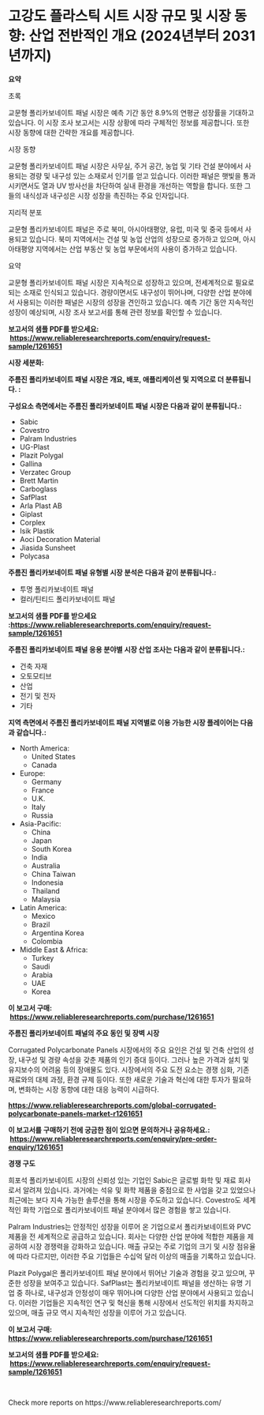 <p><h1>고강도 플라스틱 시트 시장 규모 및 시장 동향: 산업 전반적인 개요 (2024년부터 2031년까지)</h1></p><p><strong>요약</strong></p>
<p><p>초록</p><p>교문형 폴리카보네이트 패널 시장은 예측 기간 동안 8.9%의 연평균 성장률을 기대하고 있습니다. 이 시장 조사 보고서는 시장 상황에 따라 구체적인 정보를 제공합니다. 또한 시장 동향에 대한 간략한 개요를 제공합니다. </p><p>시장 동향</p><p>교문형 폴리카보네이트 패널 시장은 사무실, 주거 공간, 농업 및 기타 건설 분야에서 사용되는 경량 및 내구성 있는 소재로서 인기를 얻고 있습니다. 이러한 패널은 햇빛을 통과시키면서도 열과 UV 방사선을 차단하여 실내 환경을 개선하는 역할을 합니다. 또한 그들의 내식성과 내구성은 시장 성장을 촉진하는 주요 인자입니다. </p><p>지리적 분포</p><p>교문형 폴리카보네이트 패널은 주로 북미, 아시아태평양, 유럽, 미국 및 중국 등에서 사용되고 있습니다. 북미 지역에서는 건설 및 농업 산업의 성장으로 증가하고 있으며, 아시아태평양 지역에서는 산업 부동산 및 농업 부문에서의 사용이 증가하고 있습니다. </p><p>요약</p><p>교문형 폴리카보네이트 패널 시장은 지속적으로 성장하고 있으며, 전세계적으로 필요로 되는 소재로 인식되고 있습니다. 경량이면서도 내구성이 뛰어나며, 다양한 산업 분야에서 사용되는 이러한 패널은 시장의 성장을 견인하고 있습니다. 예측 기간 동안 지속적인 성장이 예상되며, 시장 조사 보고서를 통해 관련 정보를 확인할 수 있습니다.</p></p>
<p><strong>보고서의 샘플 PDF를 받으세요: &nbsp;<a href="https://www.reliableresearchreports.com/enquiry/request-sample/1261651">https://www.reliableresearchreports.com/enquiry/request-sample/1261651</a></strong></p>
<p><strong>시장 세분화:</strong></p>
<p><strong> 주름진 폴리카보네이트 패널 시장은 개요, 배포, 애플리케이션 및 지역으로 더 분류됩니다. :</strong></p>
<p><strong>구성요소 측면에서는 주름진 폴리카보네이트 패널 시장은 다음과 같이 분류됩니다.:</strong></p>
<p><ul><li>Sabic</li><li>Covestro</li><li>Palram Industries</li><li>UG-Plast</li><li>Plazit Polygal</li><li>Gallina</li><li>Verzatec Group</li><li>Brett Martin</li><li>Carboglass</li><li>SafPlast</li><li>Arla Plast AB</li><li>Giplast</li><li>Corplex</li><li>Isik Plastik</li><li>Aoci Decoration Material</li><li>Jiasida Sunsheet</li><li>Polycasa</li></ul></p>
<p><strong> 주름진 폴리카보네이트 패널 유형별 시장 분석은 다음과 같이 분류됩니다.:</strong></p>
<p><ul><li>투명 폴리카보네이트 패널</li><li>컬러/틴티드 폴리카보네이트 패널</li></ul></p>
<p><strong>보고서의 샘플 PDF를 받으세요 :<a href="https://www.reliableresearchreports.com/enquiry/request-sample/1261651">https://www.reliableresearchreports.com/enquiry/request-sample/1261651</a></strong></p>
<p><strong> 주름진 폴리카보네이트 패널 응용 분야별 시장 산업 조사는 다음과 같이 분류됩니다.:</strong></p>
<p><ul><li>건축 자재</li><li>오토모티브</li><li>산업</li><li>전기 및 전자</li><li>기타</li></ul></p>
<p><strong>지역 측면에서 주름진 폴리카보네이트 패널 지역별로 이용 가능한 시장 플레이어는 다음과 같습니다.:</strong></p>
<p><ul>
    <li>
        North America:
        <ul>
            <li>United States</li>
            <li>Canada</li>
        </ul>
    </li>
    <li>
        Europe:
        <ul>
            <li>Germany</li>
            <li>France</li>
            <li>U.K.</li>
            <li>Italy</li>
            <li>Russia</li>
        </ul>
    </li>
    <li>
        Asia-Pacific:
        <ul>
            <li>China</li>
            <li>Japan</li>
            <li>South Korea</li>
            <li>India</li>
            <li>Australia</li>
            <li>China Taiwan</li>
            <li>Indonesia</li>
            <li>Thailand</li>
            <li>Malaysia</li>
        </ul>
    </li>
    <li>
        Latin America:
        <ul>
            <li>Mexico</li>
            <li>Brazil</li>
            <li>Argentina Korea</li>
            <li>Colombia</li>
        </ul>
    </li>
    <li>
        Middle East & Africa:
        <ul>
            <li>Turkey</li>
            <li>Saudi</li>
            <li>Arabia</li>
            <li>UAE</li>
            <li>Korea</li>
        </ul>
    </li>
    </ul></p>
<p><strong>이 보고서 구매: &nbsp;<a href="https://www.reliableresearchreports.com/purchase/1261651">https://www.reliableresearchreports.com/purchase/1261651</a></strong></p>
<p><strong>주름진 폴리카보네이트 패널의 주요 동인 및 장벽 시장</strong></p>
<p><p>Corrugated Polycarbonate Panels 시장에서의 주요 요인은 건설 및 건축 산업의 성장, 내구성 및 경량 속성을 갖춘 제품의 인기 증대 등이다. 그러나 높은 가격과 설치 및 유지보수의 어려움 등의 장애물도 있다. 시장에서의 주요 도전 요소는 경쟁 심화, 기존 재료와의 대체 과정, 환경 규제 등이다. 또한 새로운 기술과 혁신에 대한 투자가 필요하며, 변화하는 시장 동향에 대한 대응 능력이 시급하다.</p></p>
<p><strong><a href="https://www.reliableresearchreports.com/global-corrugated-polycarbonate-panels-market-r1261651">https://www.reliableresearchreports.com/global-corrugated-polycarbonate-panels-market-r1261651</a></strong></p>
<p><strong>이 보고서를 구매하기 전에 궁금한 점이 있으면 문의하거나 공유하세요.: &nbsp;<a href="https://www.reliableresearchreports.com/enquiry/pre-order-enquiry/1261651">https://www.reliableresearchreports.com/enquiry/pre-order-enquiry/1261651</a></strong></p>
<p><strong>경쟁 구도</strong></p>
<p><p>희포석 폴리카보네이트 시장의 신뢰성 있는 기업인 Sabic은 글로벌 화학 및 재료 회사로서 알려져 있습니다. 과거에는 석유 및 화학 제품을 중점으로 한 사업을 갖고 있었으나 최근에는 보다 지속 가능한 솔루션을 통해 시장을 주도하고 있습니다. Covestro도 세계적인 화학 기업으로 폴리카보네이트 패널 분야에서 많은 경험을 쌓고 있습니다.</p><p>Palram Industries는 안정적인 성장을 이루어 온 기업으로서 폴리카보네이트와 PVC 제품을 전 세계적으로 공급하고 있습니다. 회사는 다양한 산업 분야에 적합한 제품을 제공하여 시장 경쟁력을 강화하고 있습니다. 매출 규모는 주로 기업의 크기 및 시장 점유율에 따라 다르지만, 이러한 주요 기업들은 수십억 달러 이상의 매출을 기록하고 있습니다.</p><p>Plazit Polygal은 폴리카보네이트 패널 분야에서 뛰어난 기술과 경험을 갖고 있으며, 꾸준한 성장을 보여주고 있습니다. SafPlast는 폴리카보네이트 패널을 생산하는 유명 기업 중 하나로, 내구성과 안정성이 매우 뛰어나며 다양한 산업 분야에서 사용되고 있습니다. 이러한 기업들은 지속적인 연구 및 혁신을 통해 시장에서 선도적인 위치를 차지하고 있으며, 매출 규모 역시 지속적인 성장을 이루어 가고 있습니다.</p></p>
<p><strong>이 보고서 구매: &nbsp; <a href="https://www.reliableresearchreports.com/purchase/1261651">https://www.reliableresearchreports.com/purchase/1261651</a></strong></p>
<p><strong>보고서의 샘플 PDF를 받으세요: &nbsp;<a href="https://www.reliableresearchreports.com/enquiry/request-sample/1261651">https://www.reliableresearchreports.com/enquiry/request-sample/1261651</a></strong><strong></strong></p>
<p>&nbsp;</p>
<p>Check more reports on https://www.reliableresearchreports.com/</p>